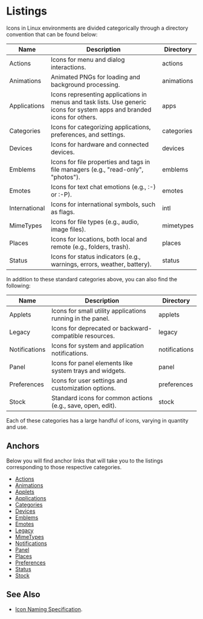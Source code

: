 # Listings

Icons in Linux environments are divided categorically through a directory convention that can be found below:

| Name          | Description                                                                                                              | Directory  |
| ------------- | ------------------------------------------------------------------------------------------------------------------------ | ---------- |
| Actions       | Icons for menu and dialog interactions.                                                                                  | actions    |
| Animations    | Animated PNGs for loading and background processing.                                                                     | animations |
| Applications  | Icons representing applications in menus and task lists. Use generic icons for system apps and branded icons for others. | apps       |
| Categories    | Icons for categorizing applications, preferences, and settings.                                                          | categories |
| Devices       | Icons for hardware and connected devices.                                                                                | devices    |
| Emblems       | Icons for file properties and tags in file managers (e.g., "read-only", "photos").                                       | emblems    |
| Emotes        | Icons for text chat emotions (e.g., :-) or :-P).                                                                         | emotes     |
| International | Icons for international symbols, such as flags.                                                                          | intl       |
| MimeTypes     | Icons for file types (e.g., audio, image files).                                                                         | mimetypes  |
| Places        | Icons for locations, both local and remote (e.g., folders, trash).                                                       | places     |
| Status        | Icons for status indicators (e.g., warnings, errors, weather, battery).                                                  | status     |

In addition to these standard categories above, you can also find the following:

| Name          | Description                                                 | Directory     |
| ------------- | ----------------------------------------------------------- | ------------- |
| Applets       | Icons for small utility applications running in the panel.  | applets       |
| Legacy        | Icons for deprecated or backward-compatible resources.      | legacy        |
| Notifications | Icons for system and application notifications.             | notifications |
| Panel         | Icons for panel elements like system trays and widgets.     | panel         |
| Preferences   | Icons for user settings and customization options.          | preferences   |
| Stock         | Standard icons for common actions (e.g., save, open, edit). | stock         |

Each of these categories has a large handful of icons, varying in quantity and use.

## Anchors

Below you will find anchor links that will take you to the listings corresponding to those respective categories.

- [Actions](./Categories/Actions.md)
- [Animations](./Categories/Animations.md)
- [Applets](./Categories/Applets.md)
- [Applications](./Categories/Applications.md)
- [Categories](./Categories/Categories.md)
- [Devices](./Categories/Devices.md)
- [Emblems](./Categories/Emblems.md)
- [Emotes](./Categories/Emotes.md)
- [Legacy](./Categories/Legacy.md)
- [MimeTypes](./Categories/MimeTypes.md)
- [Notifications](./Categories/Notifications.md)
- [Panel](./Categories/Panel.md)
- [Places](./Categories/Places.md)
- [Preferences](./Categories/Preferences.md)
- [Status](./Categories/Status.md)
- [Stock](./Categories/Stock.md)

## See Also

- [Icon Naming Specification](https://specifications.freedesktop.org/icon-naming-spec/latest/).
